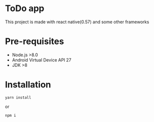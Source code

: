 # ToDo app

This project is made with react native(0.57) and some other frameworks

# Pre-requisites

- Node.js >8.0
- Android Virtual Device API 27
- JDK >8

# Installation

```
yarn install
```

or

```
npm i
```
